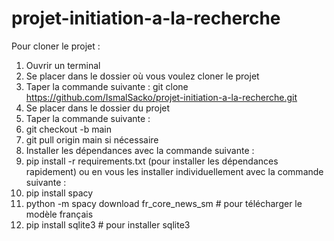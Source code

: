 # projet-initiation-a-la-recherche
Pour cloner le projet : 
1. Ouvrir un terminal
2. Se placer dans le dossier où vous voulez cloner le projet
3. Taper la commande suivante : 
git clone https://github.com/IsmalSacko/projet-initiation-a-la-recherche.git
4. Se placer dans le dossier du projet
5. Taper la commande suivante :
6. git checkout -b main
7. git pull origin main si nécessaire
8. Installer les dépendances avec la commande suivante :
9. pip install -r requirements.txt (pour installer les dépendances rapidement)
ou en vous les installer individuellement avec la commande suivante :
10. pip install spacy
11. python -m spacy download fr_core_news_sm # pour télécharger le modèle français
12. pip install sqlite3 # pour installer sqlite3
